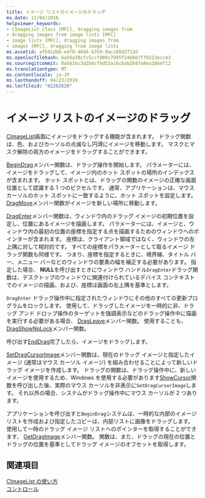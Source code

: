 ```yaml
---
title: イメージ リストのイメージのドラッグ
ms.date: 11/04/2016
helpviewer_keywords:
- CImageList class [MFC], dragging images from
- dragging images from image lists [MFC]
- image lists [MFC], dragging images from
- images [MFC], dragging from image lists
ms.assetid: af691db8-e4f0-4046-b7b9-9acc68d3713d
ms.openlocfilehash: ba56a38cfc5ccf808c7d95f24666fff0313ecc43
ms.sourcegitcommit: 0ab61bc3d2b6cfbd52a16c6ab2b97a8ea1864f12
ms.translationtype: MT
ms.contentlocale: ja-JP
ms.lasthandoff: 04/23/2019
ms.locfileid: "62262620"
---
```

# <a name="dragging-images-from-an-image-list"></a>イメージ リストのイメージのドラッグ

[CImageList](../mfc/reference/cimagelist-class.md)画面にイメージをドラッグする機能が含まれます。 ドラッグ関数は、色、およびカーソルの点滅なし円滑にイメージを移動します。 マスクとマスク解除の両方のイメージをドラッグすることができます。

[BeginDrag](../mfc/reference/cimagelist-class.md#begindrag)メンバー関数は、ドラッグ操作を開始します。 パラメーターには、イメージをドラッグして、イメージ内のホット スポットの場所のインデックスが含まれます。 ホット スポットとは、ドラッグの関数のイメージの正確な画面位置として認識する 1 つのピクセルです。 通常、アプリケーションは、マウス カーソルのホット スポットに一致するように、ホット スポットを設定します。 [DragMove](../mfc/reference/cimagelist-class.md#dragmove)メンバー関数がイメージを新しい場所に移動します。

[DragEnter](../mfc/reference/cimagelist-class.md#dragenter)メンバー関数は、ウィンドウ内のドラッグ イメージの初期位置を設定し、位置にあるイメージを描画します。 パラメーターには、イメージと、ウィンドウ内の最初の位置の座標を指定する点を描画するためのウィンドウへのポインターが含まれます。 座標は、クライアント領域ではなく、ウィンドウの左上隅に対して相対的です。 すべての座標をパラメーターとして取るイメージ ドラッグ関数も同様です。 つまり、座標を指定するときに、境界線、タイトル バー、メニュー バーなどのウィンドウの要素の幅を補正する必要があります。 指定した場合、 **NULL**を呼び出すときにウィンドウ ハンドル`DragEnter`ドラッグ関数は、デスクトップのウィンドウに関連付けられているデバイス コンテキストでのイメージの描画、および、座標は画面の左上隅を基準とします。

`DragEnter` ドラッグ操作中に指定されたウィンドウにその他のすべての更新プログラムをロックします。 使用して、ドラッグしたイメージを一時的に非、ドラッグ アンド ドロップ操作のターゲットを強調表示などのドラッグ操作中に描画を実行する必要がある場合、 [DragLeave](../mfc/reference/cimagelist-class.md#dragleave)メンバー関数。 使用することも、 [DragShowNoLock](../mfc/reference/cimagelist-class.md#dragshownolock)メンバー関数。

呼び出す[EndDrag](../mfc/reference/cimagelist-class.md#enddrag)完了したら、イメージをドラッグします。

[SetDragCursorImage](../mfc/reference/cimagelist-class.md#setdragcursorimage)メンバー関数は、現在のドラッグ イメージと指定したイメージ (通常はマウス カーソル イメージ) を組み合わせることによって新しいドラッグ イメージを作成します。 ドラッグの関数は、ドラッグ操作中に、新しいイメージを使用するため、Windows を使用する必要があります[ShowCursor](/windows/desktop/api/winuser/nf-winuser-showcursor)関数を呼び出した後、実際のマウス カーソルを非表示に`SetDragCursorImage`します。 それ以外の場合、システムがドラッグ操作中にマウス カーソルが 2 つあります。

アプリケーションを呼び出すと`BeginDrag`システムは、一時的な内部のイメージ リストを作成および指定したコピーは、内部リストに画像をドラッグします。 使用して一時のドラッグ イメージ リストへのポインターを取得することができます、 [GetDragImage](../mfc/reference/cimagelist-class.md#getdragimage)メンバー関数。 関数は、また、ドラッグの現在の位置とドラッグの位置を基準としてドラッグ イメージのオフセットを取得します。

## <a name="see-also"></a>関連項目

[CImageList の使い方](../mfc/using-cimagelist.md)<br/>
[コントロール](../mfc/controls-mfc.md)
